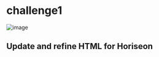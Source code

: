 # challenge1

![image](https://user-images.githubusercontent.com/82341052/118339455-83afad80-b4de-11eb-9294-e83a4ee27b7f.png)


## Update and refine HTML for Horiseon 
